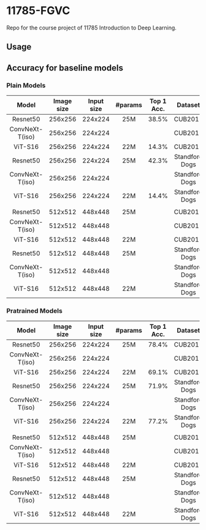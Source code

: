 # 11785-FGVC
Repo for the course project of 11785 Introduction to Deep Learning.

## Usage

## Accuracy for baseline models
### Plain Models
| Model | Image size | Input size | #params | Top 1 Acc. | Dataset | Pretrained |
|:---:|:---:|:---:|:---:| :---:|:---:|:---:|
| Resnet50 | 256x256 | 224x224 | 25M | 38.5% | CUB2011 | False |
| ConvNeXt-T(iso) | 256x256 | 224x224 |  |  | CUB2011 | False |
| ViT-S16 | 256x256 | 224x224 | 22M | 14.3% | CUB2011 | False |
| Resnet50 | 256x256 | 224x224 | 25M | 42.3% | Standford Dogs | False |
| ConvNeXt-T(iso) | 256x256 | 224x224 |  |  | Standford Dogs | False |
| ViT-S16 | 256x256 | 224x224 | 22M | 14.4% | Standford Dogs | False |
|  |  |  |  |  |  |  |
| Resnet50 | 512x512 | 448x448 | 25M |  | CUB2011 | False |
| ConvNeXt-T(iso) | 512x512 | 448x448 |  |  | CUB2011 | False |
| ViT-S16 | 512x512 | 448x448 | 22M |  | CUB2011 | False |
| Resnet50 | 512x512 | 448x448 | 25M |  | Standford Dogs | False |
| ConvNeXt-T(iso) | 512x512 | 448x448 |  |  | Standford Dogs | False |
| ViT-S16 | 512x512 | 448x448 | 22M |  | Standford Dogs | False |

### Pratrained Models
| Model | Image size | Input size | #params | Top 1 Acc. | Dataset | Pretrained |
|:---:|:---:|:---:|:---:| :---:|:---:|:---:|
| Resnet50 | 256x256 | 224x224 | 25M | 78.4% | CUB2011 | True |
| ConvNeXt-T(iso) | 256x256 | 224x224 |  |  | CUB2011 | True |
| ViT-S16 | 256x256 | 224x224 | 22M | 69.1% | CUB2011 | True |
| Resnet50 | 256x256 | 224x224 | 25M | 71.9% | Standford Dogs | True |
| ConvNeXt-T(iso) | 256x256 | 224x224 |  |  | Standford Dogs | True |
| ViT-S16 | 256x256 | 224x224 | 22M | 77.2% | Standford Dogs | True |
|  |  |  |  |  |  |  |
| Resnet50 | 512x512 | 448x448 | 25M |  | CUB2011 | True |
| ConvNeXt-T(iso) | 512x512 | 448x448 |  |  | CUB2011 | True |
| ViT-S16 | 512x512 | 448x448 | 22M |  | CUB2011 | True |
| Resnet50 | 512x512 | 448x448 | 25M |  | Standford Dogs | True |
| ConvNeXt-T(iso) | 512x512 | 448x448 |  |  | Standford Dogs | True |
| ViT-S16 | 512x512 | 448x448 | 22M |  | Standford Dogs | True |

